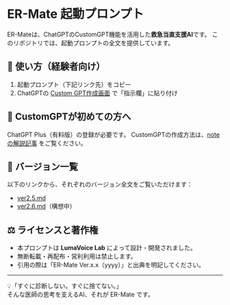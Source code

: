 # ER-Mate 起動プロンプト

ER-Mateは、ChatGPTのCustomGPT機能を活用した**救急当直支援AI**です。
このリポジトリでは、起動プロンプトの全文を提供しています。

## 🚀 使い方（経験者向け）

1. 起動プロンプト（下記リンク先）をコピー
2. ChatGPTの [Custom GPT作成画面](https://chat.openai.com/gpts/editor) で「指示欄」に貼り付け

## 📘 CustomGPTが初めての方へ

ChatGPT Plus（有料版）の登録が必要です。
CustomGPTの作成方法は、[noteの解説記事](https://note.com/luma_voice/n/n〇〇〇〇) をご覧ください。

## 📂 バージョン一覧

以下のリンクから、それぞれのバージョン全文をご覧いただけます：

- [ver2.5.md](./ver2.5.md)
- [ver2.6.md](./ver2.6.md)（構想中）

## ⚖️ ライセンスと著作権

- 本プロンプトは **LumaVoice Lab** によって設計・開発されました。
- 無断転載・再配布・営利利用は禁止します。
- 引用の際は「ER-Mate Ver.x.x（yyyy）」と出典を明記してください。

---

💡「すぐに診断しない。すぐに捨てない。」  
そんな医師の思考を支えるAI、それが ER-Mate です。
